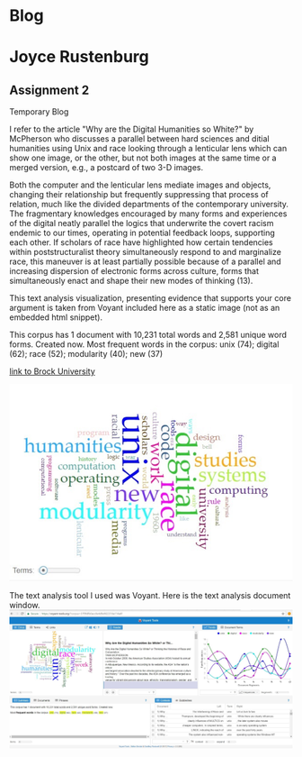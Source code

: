 #  Blog

# Joyce Rustenburg

## Assignment 2

Temporary Blog

I refer to the article "Why are the Digital Humanities so White?" by McPherson who discusses a parallel between hard sciences and ditial humanities using Unix and race looking through a lenticular lens which can show one image, or the other, but not both images at the same time or a merged version, e.g., a postcard of two 3-D images. 

Both the computer and the lenticular lens mediate images and objects, changing their relationship but frequently suppressing that process of relation, much like the divided departments of the contemporary university. The fragmentary knowledges encouraged by many forms and experiences of the digital neatly parallel the logics that underwrite the covert racism endemic to our times, operating in potential feedback loops, supporting each other. If scholars of race have highlighted how certain tendencies within poststructuralist theory simultaneously respond to and marginalize race, this maneuver is at least partially possible because of a parallel and increasing dispersion of electronic forms across culture, forms that simultaneously enact and shape their new modes of thinking (13).

This text analysis visualization, presenting evidence that supports your core argument is taken from Voyant included here as a static image (not as an embedded html snippet).

This corpus has 1 document with 10,231 total words and 2,581 unique word forms. Created now.
Most frequent words in the corpus: unix (74); digital (62); race (52); modularity (40); new (37)

[link to Brock University](https://brocku.ca/humanities/humanities-research/humanities-research/humanities-research-institute)

![](images/words-voyant-tools.jpg)

The text analysis tool I used was Voyant. Here is the text analysis document window. ![](images/Voyant-tools-corpus.jpg)

